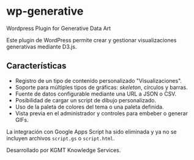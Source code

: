 # wp-generative
Wordpress Plugin for Generative Data Art

Este plugin de WordPress permite crear y gestionar visualizaciones generativas mediante D3.js.

## Características
- Registro de un tipo de contenido personalizado "Visualizaciones".
- Soporte para múltiples tipos de gráficas: *skeleton*, círculos y barras.
- Fuente de datos configurable mediante una URL a JSON o CSV.
- Posibilidad de cargar un script de dibujo personalizado.
- Uso de la paleta de colores del tema o una paleta definida.
- Vista previa en el administrador y controles para embeber o generar GIFs.

La integración con Google Apps Script ha sido eliminada y ya no se incluyen archivos `script.gs` o `script.html`.

Desarrollado por KGMT Knowledge Services.
